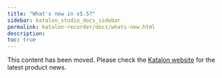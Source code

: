 ```yaml
---
title: "What's new in v5.5?"
sidebar: katalon_studio_docs_sidebar
permalink: katalon-recorder/docs/whats-new.html
description:
toc: true
---
```


This content has been moved. Please check the [Katalon website](https://www.katalon.com/resources-center/blog) for the latest product news.
